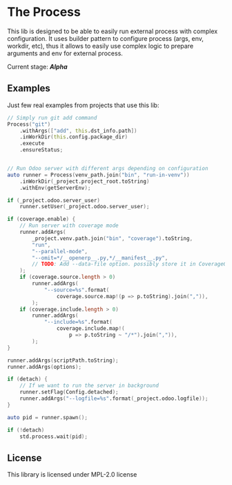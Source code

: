 # The Process

This lib is designed to be able to easily run external process with complex configuration.
It uses builder pattern to configure process (args, env, workdir, etc),
thus it allows to easily use complex logic to prepare arguments and env for external process.

Current stage: ***Alpha***

## Examples

Just few real examples from projects that use this lib:

```d
// Simply run git add command
Process("git")
    .withArgs(["add", this.dst_info.path])
    .inWorkDir(this.config.package_dir)
    .execute
    .ensureStatus;


// Run Odoo server with different args depending on configuration
auto runner = Process(venv_path.join("bin", "run-in-venv"))
    .inWorkDir(_project.project_root.toString)
    .withEnv(getServerEnv);

if (_project.odoo.server_user)
    runner.setUser(_project.odoo.server_user);

if (coverage.enable) {
    // Run server with coverage mode
    runner.addArgs(
        _project.venv.path.join("bin", "coverage").toString,
        "run",
        "--parallel-mode",
        "--omit=*/__openerp__.py,*/__manifest__.py",
        // TODO: Add --data-file option. possibly store it in CoverageOptions
    );
    if (coverage.source.length > 0)
        runner.addArgs(
            "--source=%s".format(
                coverage.source.map!(p => p.toString).join(",")),
        );
    if (coverage.include.length > 0)
        runner.addArgs(
            "--include=%s".format(
                coverage.include.map!(
                    p => p.toString ~ "/*").join(",")),
        );
}

runner.addArgs(scriptPath.toString);
runner.addArgs(options);

if (detach) {
    // If we want to run the server in background
    runner.setFlag(Config.detached);
    runner.addArgs("--logfile=%s".format(_project.odoo.logfile));
}

auto pid = runner.spawn();

if (!detach)
    std.process.wait(pid);
```


## License

This library is licensed under MPL-2.0 license
